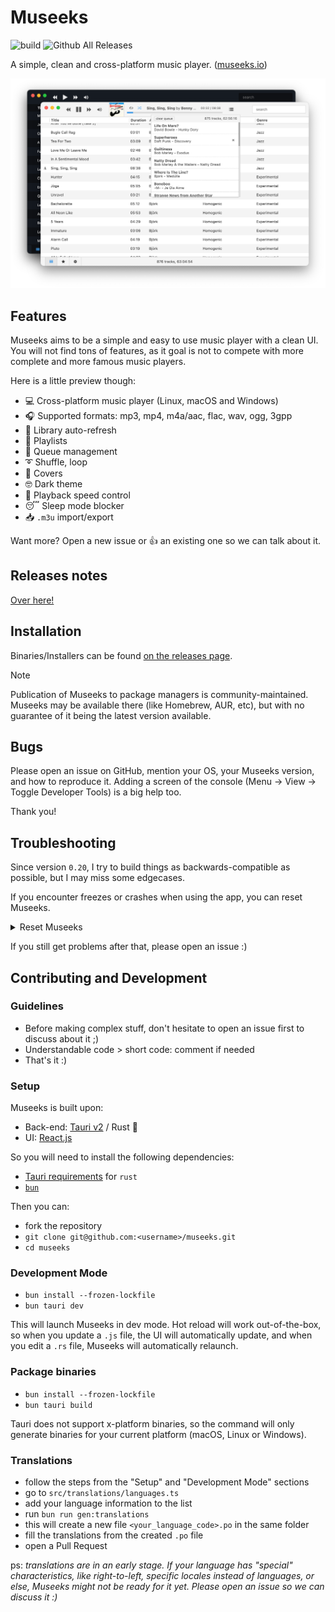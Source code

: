 # Museeks

![build](https://github.com/martpie/museeks/actions/workflows/build.yml/badge.svg?branch=master)
![Github All Releases](https://img.shields.io/github/downloads/martpie/museeks/total)

A simple, clean and cross-platform music player. ([museeks.io](https://museeks.io))

![Screenshot](screenshot.png)

## Features

Museeks aims to be a simple and easy to use music player with a clean UI. You will not find tons of features, as it goal is not to compete with more complete and more famous music players.

Here is a little preview though:

- 💻 Cross-platform music player (Linux, macOS and Windows)
- 🎧 Supported formats: mp3, mp4, m4a/aac, flac, wav, ogg, 3gpp
- 🔄 Library auto-refresh
- 🌟 Playlists
- 🎼 Queue management
- ➰ Shuffle, loop
- 🌄 Covers
- 🤓 Dark theme
- 🚤 Playback speed control
- 😴 Sleep mode blocker
- 📥 `.m3u` import/export

Want more? Open a new issue or 👍 an existing one so we can talk about it.

## Releases notes

[Over here!](https://github.com/martpie/museeks/releases)

## Installation

Binaries/Installers can be found [on the releases page](https://github.com/martpie/museeks/releases).

> [!NOTE]
> Publication of Museeks to package managers is community-maintained. Museeks may be available there (like Homebrew, AUR, etc), but with no guarantee of it being the latest version available.

## Bugs

Please open an issue on GitHub, mention your OS, your Museeks version, and how to reproduce it. Adding a screen of the console (Menu -> View -> Toggle Developer Tools) is a big help too.

Thank you!

## Troubleshooting

Since version `0.20`, I try to build things as backwards-compatible as possible, but I may miss some edgecases.

If you encounter freezes or crashes when using the app, you can reset Museeks.

<p>
  <details>
    <summary>
      Reset Museeks
    </summary>

  - Go to Settings -> Open Storage Directory
  - Alternatively, go to the Museeks folder directory
    - Windows: `%AppData%\museeks`
    - OSX: `~/Library/Application Support/museeks`
    - Linux: `~/.config/museeks/` or `$XDG_CONFIG_HOME/museeks`
  - Delete everything there
  - Restart Museeks
  </details>
</p>

If you still get problems after that, please open an issue :)

## Contributing and Development

### Guidelines

- Before making complex stuff, don't hesitate to open an issue first to discuss about it ;)
- Understandable code > short code: comment if needed
- That's it :)

### Setup

Museeks is built upon:

- Back-end: [Tauri v2](https://v2.tauri.app/) / Rust 🦀
- UI: [React.js](https://react.dev)

So you will need to install the following dependencies:

- [Tauri requirements](https://v2.tauri.app/start/prerequisites/) for `rust`
- [`bun`](https://bun.sh)

Then you can:

- fork the repository
- `git clone git@github.com:<username>/museeks.git`
- `cd museeks`

### Development Mode

- `bun install --frozen-lockfile`
- `bun tauri dev`

This will launch Museeks in dev mode. Hot reload will work out-of-the-box, so when you update a `.js` file, the UI will automatically update, and when you edit a `.rs` file, Museeks will automatically relaunch.

### Package binaries

- `bun install --frozen-lockfile`
- `bun tauri build`

Tauri does not support x-platform binaries, so the command will only generate binaries for your current platform (macOS, Linux or Windows).

### Translations

- follow the steps from the "Setup" and "Development Mode" sections
- go to `src/translations/languages.ts`
- add your language information to the list
- run `bun run gen:translations`
- this will create a new file `<your_language_code>.po` in the same folder
- fill the translations from the created `.po` file
- open a Pull Request

ps: _translations are in an early stage. If your language has "special" characteristics, like right-to-left, specific locales instead of languages, or else, Museeks might not be ready for it yet. Please open an issue so we can discuss it :)_
